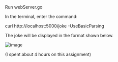 Run webServer.go

In the terminal, enter the command: 

curl http://localhost:5000/joke -UseBasicParsing

The joke will be displayed in the format shown below.

![image](https://user-images.githubusercontent.com/24797287/204219489-39173609-26d2-4ce1-9408-d8aa36931683.png)

(I spent about 4 hours on this assignment)
